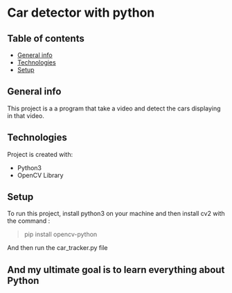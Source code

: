 # Car detector with python
## Table of contents
* [General info](#general-info)
* [Technologies](#technologies)
* [Setup](#setup)

## General info
This project is a a program that take a video and detect the cars displaying in that video.
	
## Technologies
Project is created with:
* Python3
* OpenCV Library

	
## Setup
To run this project, install python3 on your machine and then install cv2 with the command : 

 > pip install opencv-python
 
And then run the car_tracker.py file

## And my ultimate goal is to learn everything about Python 

